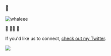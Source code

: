 ### 👋

![whaleee](https://media.giphy.com/media/mW05nwEyXLP0Y/giphy.gif)

🦄 🏳️‍🌈 🐶

If you'd like us to connect, [check out my Twitter](https://twitter.com/m_maksimovic_).

![](https://media.giphy.com/media/3osxYdIFfRfulO3rpu/giphy.gif)
